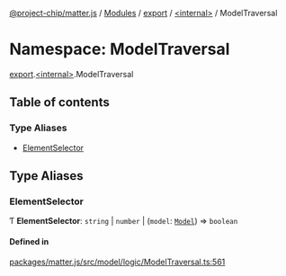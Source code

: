 [@project-chip/matter.js](../README.md) / [Modules](../modules.md) / [export](export.md) / [\<internal\>](export._internal_.md) / ModelTraversal

# Namespace: ModelTraversal

[export](export.md).[\<internal\>](export._internal_.md).ModelTraversal

## Table of contents

### Type Aliases

- [ElementSelector](export._internal_.ModelTraversal.md#elementselector)

## Type Aliases

### ElementSelector

Ƭ **ElementSelector**: `string` \| `number` \| (`model`: [`Model`](../classes/model.Model-1.md)) => `boolean`

#### Defined in

[packages/matter.js/src/model/logic/ModelTraversal.ts:561](https://github.com/project-chip/matter.js/blob/e87b236f/packages/matter.js/src/model/logic/ModelTraversal.ts#L561)
